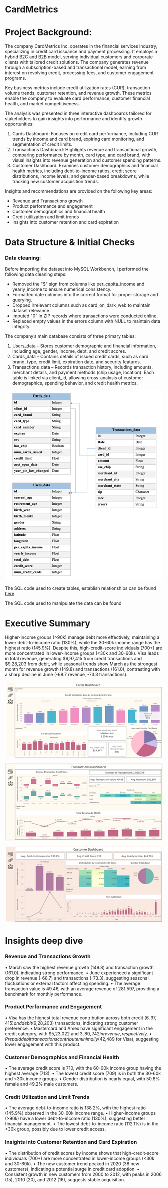# CardMetrics

# Project Background:

The company CardMetrics Inc. operates in the financial services industry, specializing in credit card issuance and payment processing. It employs a hybrid B2C and B2B model, serving individual customers and corporate clients with tailored credit solutions. The company generates revenue through a subscription-based and transactional model, earning from interest on revolving credit, processing fees, and customer engagement programs.

Key business metrics include credit utilization rates (CUR), transaction volume trends, customer retention, and revenue growth. These metrics enable the company to evaluate card performance, customer financial health, and market competitiveness.

The analysis was presented in three interactive dashboards tailored for stakeholders to gain insights into performance and identify growth opportunities:
1. Cards Dashboard: Focuses on credit card performance, including CUR trends by income and card brand, expiring card monitoring, and segmentation of credit limits.
2. Transactions Dashboard: Highlights revenue and transactional growth, comparing performance by month, card type, and card brand, with visual insights into revenue generation and customer spending patterns.
3. Customer Dashboard: Examines customer demographics and financial health metrics, including debt-to-income ratios, credit score distributions, income levels, and gender-based breakdowns, while tracking new customer acquisition trends.

Insights and recommendations are provided on the following key areas:

- Revenue and Transactions growth
- Product performance and engagement
- Customer demographics and financial health
- Credit utilization and limit trends
- Insights into customer retention and card expiration

# Data Structure & Initial Checks

### Data cleaning:

Before importing the dataset into MySQL Workbench, I performed the following data cleaning steps:
- Removed the "$" sign from columns like per_capita_income and yearly_income to ensure numerical consistency.
- Formatted date columns into the correct format for proper storage and querying.
- Dropped irrelevant columns such as card_on_dark_web to maintain dataset relevance.
- Imputed "0" in ZIP records where transactions were conducted online.
- Replaced empty values in the errors column with NULL to maintain data integrity.
  
The company’s main database consists of three primary tables:
1. Users_data – Stores customer demographic and financial information, including age, gender, income, debt, and credit scores.
2. Cards_data – Contains details of issued credit cards, such as card brand, type, credit limit, expiration date, and security features.
3. Transactions_data – Records transaction history, including amounts, merchant details, and payment methods (chip usage, location).
Each table is linked via client_id, allowing cross-analysis of customer demographics, spending behavior, and credit health metrics.

![ER_diagram](Images/ER.png)

The SQL code used to create tables, establish relationships can be found [here](initial_sql.sql).

The SQL code used to manipulate the data can be found 

# Executive Summary

Higher-income groups (>90k) manage debt more effectively, maintaining a lower debt-to-income ratio (130%), while the 30-60k income range has the highest ratio (145.9%). Despite this, high-credit-score individuals (700+) are more concentrated in lower-income groups (<30k and 30-60k). Visa leads in total revenue, generating $6,97,415 from credit transactions and $9,28,203 from debit, while seasonal trends show March as the strongest month for revenue growth (149.8) and transactions (161.0), contrasting with a sharp decline in June (-68.7 revenue, -73.3 transactions).

![Cards](Images/Cards.png)

![Transaction](Images/Transactions.png)

![Customer](Images/Cust.png)

# Insights deep dive

### Revenue and Transactions Growth

•	March saw the highest revenue growth (149.8) and transaction growth (161.0), indicating strong performance.
•	June experienced a significant drop in revenue (-68.7) and transactions (-73.3), suggesting seasonal fluctuations or external factors affecting spending.
•	The average transaction value is 49.46, with an average revenue of 281,597, providing a benchmark for monthly performance.

### Product Performance and Engagement
•	Visa has the highest total revenue contribution across both credit ($6,97,415) and debit ($9,28,203) transactions, indicating strong customer preference.
•	Mastercard and Amex have significant engagement in the credit category, with $5,23,022 and $3,80,742 in revenue, respectively.
•	Prepaid debit transactions contribute minimally ($42,489 for Visa), suggesting lower engagement with this product.

### Customer Demographics and Financial Health
•	The average credit score is 710, with the 60-90k income group having the highest average (713).
•	The lowest credit score (709) is in both the 30-60k and <30k income groups.
•	Gender distribution is nearly equal, with 50.8% female and 49.2% male customers.

### Credit Utilization and Limit Trends
•	The average debt-to-income ratio is 138.2%, with the highest ratio (145.9%) observed in the 30-60k income range.
•	Higher-income groups (>90k) have a lower debt-to-income ratio (130%), suggesting better financial management.
•	The lowest debt-to-income ratio (112.1%) is in the <30k group, possibly due to lower credit access.

### Insights into Customer Retention and Card Expiration
•	The distribution of credit scores by income shows that high-credit-score individuals (700+) are more concentrated in lower-income groups (<30k and 30-60k).
•	The new customer trend peaked in 2020 (38 new customers), indicating a potential surge in credit card adoption.
•	Consistent growth in new customers from 2000 to 2012, with peaks in 2006 (15), 2010 (20), and 2012 (16), suggests stable acquisition.







